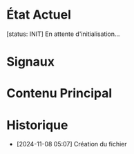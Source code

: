 # État Actuel
[status: INIT]
En attente d'initialisation...

# Signaux

# Contenu Principal

# Historique
- [2024-11-08 05:07] Création du fichier